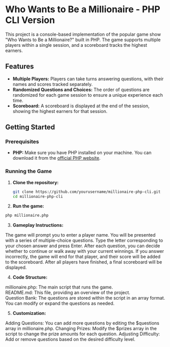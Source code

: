 # Who Wants to Be a Millionaire - PHP CLI Version

This project is a console-based implementation of the popular game show "Who Wants to Be a Millionaire?" built in PHP. The game supports multiple players within a single session, and a scoreboard tracks the highest earners.

## Features

- **Multiple Players:** Players can take turns answering questions, with their names and scores tracked separately.
- **Randomized Questions and Choices:** The order of questions are randomized for each game session to ensure a unique experience each time.
- **Scoreboard:** A scoreboard is displayed at the end of the session, showing the highest earners for that session.

## Getting Started

### Prerequisites

- **PHP:** Make sure you have PHP installed on your machine. You can download it from the [official PHP website](https://www.php.net/downloads).

### Running the Game

1. **Clone the repository:**
   ```bash
   git clone https://github.com/yourusername/millionaire-php-cli.git
   cd millionaire-php-cli

2. **Run the game:**

  ```bash
  php millionaire.php
  ```

3. **Gameplay Instructions:**

The game will prompt you to enter a player name.
You will be presented with a series of multiple-choice questions. Type the letter corresponding to your chosen answer and press Enter.
After each question, you can decide whether to continue or walk away with your current winnings.
If you answer incorrectly, the game will end for that player, and their score will be added to the scoreboard.
After all players have finished, a final scoreboard will be displayed.

4. **Code Structure:**

millionaire.php: The main script that runs the game. <br>
README.md: This file, providing an overview of the project. <br>
Question Bank: The questions are stored within the script in an array format. You can modify or expand the questions as needed.

5. **Customization:**

Adding Questions: You can add more questions by editing the $questions array in millionaire.php.
Changing Prizes: Modify the $prizes array in the script to change the prize amounts for each question.
Adjusting Difficulty: Add or remove questions based on the desired difficulty level.
